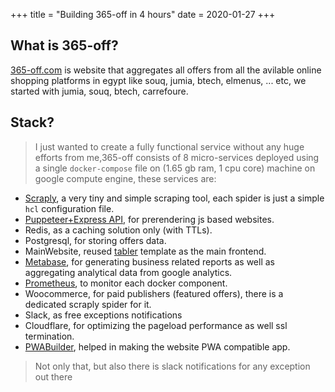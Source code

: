 +++
title = "Building 365-off in 4 hours"
date = 2020-01-27
+++

## What is 365-off?
[365-off.com](https://365-off.com) is website that aggregates all offers from all the avilable online shopping platforms in egypt like souq, jumia, btech, elmenus, ... etc, we started with jumia, souq, btech, carrefoure.

## Stack?
> I just wanted to create a fully functional service without any huge efforts from me,365-off consists of 8 micro-services deployed using a single `docker-compose` file on (1.65 gb ram, 1 cpu core) machine on google compute engine, these services are:
- [Scraply](https://github.com/alash3al/scraply/), a very tiny and simple scraping tool, each spider is just a simple `hcl` configuration file.
- [Puppeteer+Express API](https://github.com/zenato/puppeteer-renderer), for prerendering js based websites.
- Redis, as a caching solution only (with TTLs).
- Postgresql, for storing offers data.
- MainWebsite, reused [tabler](https://tabler.io) template as the main frontend.
- [Metabase](https://www.metabase.com/), for generating business related reports as well as aggregating analytical data from google analytics.
- [Prometheus](https://prometheus.io/), to monitor each docker component.
- Woocommerce, for paid publishers (featured offers), there is a dedicated scraply spider for it.
- Slack, as free exceptions notifications
- Cloudflare, for optimizing the pageload performance as well ssl termination.
- [PWABuilder](https://www.pwabuilder.com/), helped in making the website PWA compatible app. 

> Not only that, but also there is slack notifications for any exception out there
